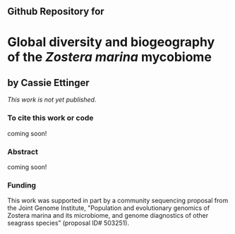 ## Github Repository for
# Global diversity and biogeography of the <i> Zostera marina </i> mycobiome 
## by Cassie Ettinger


<i>This work is not yet published.</i>


### To cite this work or code
coming soon!


### Abstract
coming soon!


### Funding
This work was supported in part by a community sequencing proposal from the Joint Genome Institute, "Population and evolutionary genomics of Zostera marina and its microbiome, and genome diagnostics of other seagrass species” (proposal ID# 503251).
